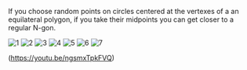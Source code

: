 If you choose random points on circles centered at the vertexes of a an equilateral polygon, if you take their midpoints you can get closer to a regular N-gon.

![1](https://github.com/user-attachments/assets/4225a4a9-6d7d-48b6-b9b7-936e45d7dfdc)
![2](https://github.com/user-attachments/assets/b03b2ace-b243-4bce-85b2-a8a6d682ade3)
![3](https://github.com/user-attachments/assets/f45a3cc2-f680-44d5-a7e2-c4eab239da0b)
![4](https://github.com/user-attachments/assets/3dfb57fa-06f7-4275-a99d-860968b85d92)
![5](https://github.com/user-attachments/assets/6e5acc24-0bcf-4976-b815-3d4d1aadc013)
![6](https://github.com/user-attachments/assets/042f2fc4-2680-490a-98ec-1801a545e200)
![7](https://github.com/user-attachments/assets/cdd12a8c-08d2-4633-b53d-71a2228c0493)

(https://youtu.be/ngsmxTpkFVQ)
